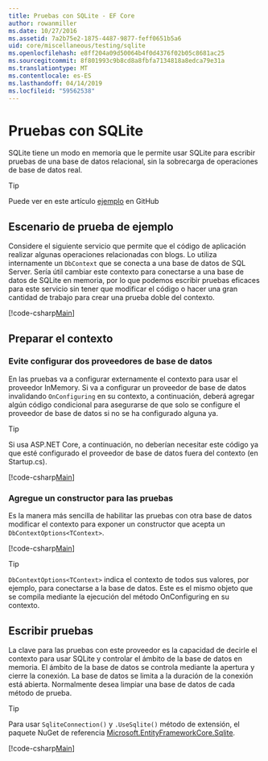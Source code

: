 ```yaml
---
title: Pruebas con SQLite - EF Core
author: rowanmiller
ms.date: 10/27/2016
ms.assetid: 7a2b75e2-1875-4487-9877-feff0651b5a6
uid: core/miscellaneous/testing/sqlite
ms.openlocfilehash: e8ff204a09d50064b4f0d4376f02b05c8681ac25
ms.sourcegitcommit: 8f801993c9b8cd8a8fbfa7134818a8edca79e31a
ms.translationtype: MT
ms.contentlocale: es-ES
ms.lasthandoff: 04/14/2019
ms.locfileid: "59562538"
---
```

# <a name="testing-with-sqlite"></a>Pruebas con SQLite

SQLite tiene un modo en memoria que le permite usar SQLite para escribir pruebas de una base de datos relacional, sin la sobrecarga de operaciones de base de datos real.

> [!TIP]  
> Puede ver en este artículo [ejemplo](https://github.com/aspnet/EntityFramework.Docs/tree/master/samples/core/Miscellaneous/Testing) en GitHub

## <a name="example-testing-scenario"></a>Escenario de prueba de ejemplo

Considere el siguiente servicio que permite que el código de aplicación realizar algunas operaciones relacionadas con blogs. Lo utiliza internamente un `DbContext` que se conecta a una base de datos de SQL Server. Sería útil cambiar este contexto para conectarse a una base de datos de SQLite en memoria, por lo que podemos escribir pruebas eficaces para este servicio sin tener que modificar el código o hacer una gran cantidad de trabajo para crear una prueba doble del contexto.

[!code-csharp[Main](../../../../samples/core/Miscellaneous/Testing/BusinessLogic/BlogService.cs)]

## <a name="get-your-context-ready"></a>Preparar el contexto

### <a name="avoid-configuring-two-database-providers"></a>Evite configurar dos proveedores de base de datos

En las pruebas va a configurar externamente el contexto para usar el proveedor InMemory. Si va a configurar un proveedor de base de datos invalidando `OnConfiguring` en su contexto, a continuación, deberá agregar algún código condicional para asegurarse de que solo se configure el proveedor de base de datos si no se ha configurado alguna ya.

> [!TIP]  
> Si usa ASP.NET Core, a continuación, no deberían necesitar este código ya que esté configurado el proveedor de base de datos fuera del contexto (en Startup.cs).

[!code-csharp[Main](../../../../samples/core/Miscellaneous/Testing/BusinessLogic/BloggingContext.cs#OnConfiguring)]

### <a name="add-a-constructor-for-testing"></a>Agregue un constructor para las pruebas

Es la manera más sencilla de habilitar las pruebas con otra base de datos modificar el contexto para exponer un constructor que acepta un `DbContextOptions<TContext>`.

[!code-csharp[Main](../../../../samples/core/Miscellaneous/Testing/BusinessLogic/BloggingContext.cs#Constructors)]

> [!TIP]  
> `DbContextOptions<TContext>` indica el contexto de todos sus valores, por ejemplo, para conectarse a la base de datos. Este es el mismo objeto que se compila mediante la ejecución del método OnConfiguring en su contexto.

## <a name="writing-tests"></a>Escribir pruebas

La clave para las pruebas con este proveedor es la capacidad de decirle el contexto para usar SQLite y controlar el ámbito de la base de datos en memoria. El ámbito de la base de datos se controla mediante la apertura y cierre la conexión. La base de datos se limita a la duración de la conexión está abierta. Normalmente desea limpiar una base de datos de cada método de prueba.

>[!TIP]
> Para usar `SqliteConnection()` y `.UseSqlite()` método de extensión, el paquete NuGet de referencia [Microsoft.EntityFrameworkCore.Sqlite](https://www.nuget.org/packages/Microsoft.EntityFrameworkCore.Sqlite/).

[!code-csharp[Main](../../../../samples/core/Miscellaneous/Testing/TestProject/SQLite/BlogServiceTests.cs)]
